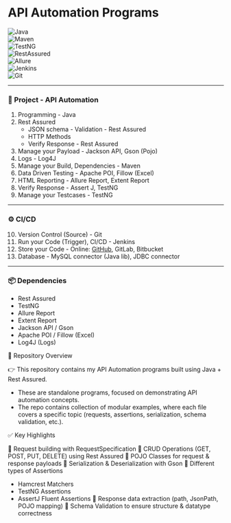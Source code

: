 # API Automation Programs

![Java](https://img.shields.io/badge/Java-17-orange)  
![Maven](https://img.shields.io/badge/Maven-Build-blue)  
![TestNG](https://img.shields.io/badge/TestNG-Testing-green)  
![RestAssured](https://img.shields.io/badge/RestAssured-API--Testing-brightgreen)  
![Allure](https://img.shields.io/badge/Report-Allure-yellow)  
![Jenkins](https://img.shields.io/badge/CI%2FCD-Jenkins-red)  
![Git](https://img.shields.io/badge/Version--Control-Git-lightgrey)

---

### 📌 Project - API Automation
1. Programming - Java
2. Rest Assured
    - JSON schema - Validation - Rest Assured
    - HTTP Methods
    - Verify Response - Rest Assured
3. Manage your Payload - Jackson API, Gson (Pojo)
4. Logs - Log4J
5. Manage your Build, Dependencies - Maven
6. Data Driven Testing - Apache POI, Fillow (Excel)
7. HTML Reporting - Allure Report, Extent Report
8. Verify Response - Assert J, TestNG
9. Manage your Testcases - TestNG

---

### ⚙️ CI/CD
10. Version Control (Source) - Git
11. Run your Code (Trigger), CI/CD - Jenkins
12. Store your Code - Online: [GitHub](https://github.com/), GitLab, Bitbucket
13. Database - MySQL connector (Java lib), JDBC connector

---

### 📦 Dependencies
- Rest Assured
- TestNG
- Allure Report
- Extent Report
- Jackson API / Gson
- Apache POI / Fillow (Excel)
- Log4J (Logs)  



📌 Repository Overview

👉 This repository contains my API Automation programs built using Java + Rest Assured.
- These are standalone programs, focused on demonstrating API automation concepts.
- The repo contains collection of modular examples, where each file covers a specific topic (requests, assertions, serialization, schema validation, etc.).





✅ Key Highlights

🔹 Request building with RequestSpecification
🔹 CRUD Operations (GET, POST, PUT, DELETE) using Rest Assured
🔹 POJO Classes for request & response payloads
🔹 Serialization & Deserialization with Gson
🔹 Different types of Assertions
- Hamcrest Matchers
- TestNG Assertions
- AssertJ Fluent Assertions
🔹 Response data extraction (path, JsonPath, POJO mapping)
🔹 Schema Validation to ensure structure & datatype correctness